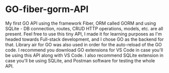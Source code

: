 # GO-fiber-gorm-API

My first GO API using the framework Fiber, ORM called GORM and using SQLite - DB connection, routes, CRUD HTTP operations, models, etc. are all present. 
Feel free to use this tiny API, I made it for learning purposes as I'm headed towards Full-stack development,
and I chose GO as the backend for that. Library air for GO was also used in order for the auto-reload of the GO code.
I recommend you download GO extensions for VS Code in case you'll be using this API along with VS Code.
I also recommend SQLite extension in case you'll be using SQLite, and Postman software for testing the whole API.


